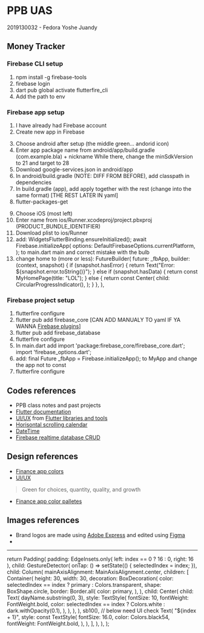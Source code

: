 # PPB UAS

2019130032 - Fedora Yoshe Juandy

## Money Tracker

### Firebase CLI setup

1. npm install -g firebase-tools
2. firebase login
3. dart pub global activate flutterfire_cli
4. Add the path to env
### Firebase app setup

1. I have already had Firebase account
2. Create new app in Firebase

<!-- ANDROID -->
3. Choose android after setup (the middle green... andorid icon)
4. Enter app package name from android/app/build.gradle (com.example.bla) + nickname
While there, change the minSdkVersion to 21 and target to 28
5. Download google-services.json in android/app
6. In android/build.gradle (NOTE: DIFF FROM BEFORE), add classpath in dependencies
7. In build.gradle (app), add apply together with the rest (change into the same format)
[THE REST LATER IN yaml]
8. flutter-packages-get

<!-- iOS -->
9. Choose iOS (most left)
10. Enter name from ios/Runner.xcodeproj/project.pbxproj (PRODUCT_BUNDLE_IDENTIFIER)
11. Download plist to ios/Runner
12. add:
    WidgetsFlutterBinding.ensureInitialized();
    await Firebase.initializeApp(
        options: DefaultFirebaseOptions.currentPlatform,
    );
    to main.dart main and correct mistake with the bulb
13. change home to (more or less):
    FutureBuilder(
        future: _fbApp,
        builder: (context, snapshot) {
          if (snapshot.hasError) {
            return Text("Error:  ${snapshot.error.toString()}");
          } else if (snapshot.hasData) {
            return const MyHomePage(title: "LOL");
          } else {
            return const Center(
              child: CircularProgressIndicator(),
            );
          }
        },
      ),

### Firebase project setup

1. flutterfire configure
2. flutter pub add firebase_core [CAN ADD MANUALY TO yaml IF YA WANNA <a href="https://firebase.google.com/docs/flutter/setup?platform=ios#available-plugins">Firebase plugins</a>]
3. flutter pub add firebase_database
4. flutterfire configure
5. In main.dart add
    import 'package:firebase_core/firebase_core.dart';
    import 'firebase_options.dart';
6. add:
    final Future<FirebaseApp> _fbApp = Firebase.initializeApp();
    to MyApp and change the app not to const
7. flutterfire configure

## Codes references

- PPB class notes and past projects
- <a href="https://docs.flutter.dev/">Flutter documentation</a>
- <a href="https://flutterawesome.com/budget-tracker-app-ui-with-flutter/">UI/UX</a> from <a href="https://flutterawesome.com/">Flutter libraries and tools</a>
- <a href="https://stackoverflow.com/questions/71690214/how-do-construct-a-horizontally-scrollable-calendar-in-my-appbar-with-flutter">Horisontal scrolling calendar</a>
- <a href="https://codingzest.com/firebase-realtime-database-crud-operations-for-flutter-project/">DateTime</a>
- <a href="https://codingzest.com/firebase-realtime-database-crud-operations-for-flutter-project/">Firebase realtime database CRUD</a>

## Design references

- <a href="https://uxdesign.cc/3-colors-for-financial-applications-ec75c806e454">Finance app colors</a>
- <a href="https://dribbble.com/tags/expense_tracker">UI/UX</a>

> Green for choices, quantity, quality, and growth

- <a href="https://www.crazyegg.com/blog/color-palettes-financial/">Finance app color palletes</a>
## Images references

- Brand logos are made using <a href="https://express.adobe.com/express-apps/logo-maker">Adobe Express</a> and edited using <a href="https://www.figma.com/">Figma</a>
- 


---

return Padding(
            padding: EdgeInsets.only(
              left: index == 0 ? 16 : 0, right: 16
            ),
            child: GestureDetector(
              onTap: () => setState(() {
                selectedIndex = index;
              }),
              child: Column(
                mainAxisAlignment: MainAxisAlignment.center,
                children: <Widget>[
                  Container(
                    height: 30,
                    width: 30,
                    decoration: BoxDecoration(
                      color: selectedIndex == index ? primary : Colors.transparent,
                      shape: BoxShape.circle,
                      border: Border.all(
                        color: primary,
                      ),
                    ),
                    child: Center(
                      child: Text(
                        dayName.substring(0, 3),
                        style: TextStyle(
                          fontSize: 10,
                          fontWeight: FontWeight.bold,
                          color: selectedIndex == index ? Colors.white : dark.withOpacity(0.1),
                        ),
                      ),
                    ),
                  ),
                  sb10(),
                  // below need UI check
                  Text(
                    "${index + 1}",
                    style: const TextStyle(
                      fontSize: 16.0,
                      color: Colors.black54,
                      fontWeight: FontWeight.bold,
                    ),
                  ),
                ],
              ),
            ),
          );